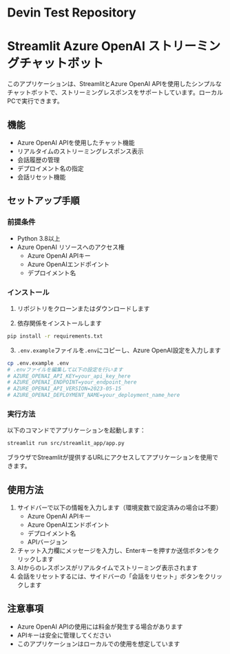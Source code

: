 # Devin Test Repository

# Streamlit Azure OpenAI ストリーミングチャットボット

このアプリケーションは、StreamlitとAzure OpenAI APIを使用したシンプルなチャットボットで、ストリーミングレスポンスをサポートしています。ローカルPCで実行できます。

## 機能

- Azure OpenAI APIを使用したチャット機能
- リアルタイムのストリーミングレスポンス表示
- 会話履歴の管理
- デプロイメント名の指定
- 会話リセット機能

## セットアップ手順

### 前提条件

- Python 3.8以上
- Azure OpenAI リソースへのアクセス権
  - Azure OpenAI APIキー
  - Azure OpenAIエンドポイント
  - デプロイメント名

### インストール

1. リポジトリをクローンまたはダウンロードします

2. 依存関係をインストールします
```bash
pip install -r requirements.txt
```

3. `.env.example`ファイルを`.env`にコピーし、Azure OpenAI設定を入力します
```bash
cp .env.example .env
# .envファイルを編集して以下の設定を行います
# AZURE_OPENAI_API_KEY=your_api_key_here
# AZURE_OPENAI_ENDPOINT=your_endpoint_here
# AZURE_OPENAI_API_VERSION=2023-05-15
# AZURE_OPENAI_DEPLOYMENT_NAME=your_deployment_name_here
```

### 実行方法

以下のコマンドでアプリケーションを起動します：
```bash
streamlit run src/streamlit_app/app.py
```

ブラウザでStreamlitが提供するURLにアクセスしてアプリケーションを使用できます。

## 使用方法

1. サイドバーで以下の情報を入力します（環境変数で設定済みの場合は不要）
   - Azure OpenAI APIキー
   - Azure OpenAIエンドポイント
   - デプロイメント名
   - APIバージョン
2. チャット入力欄にメッセージを入力し、Enterキーを押すか送信ボタンをクリックします
3. AIからのレスポンスがリアルタイムでストリーミング表示されます
4. 会話をリセットするには、サイドバーの「会話をリセット」ボタンをクリックします

## 注意事項

- Azure OpenAI APIの使用には料金が発生する場合があります
- APIキーは安全に管理してください
- このアプリケーションはローカルでの使用を想定しています
